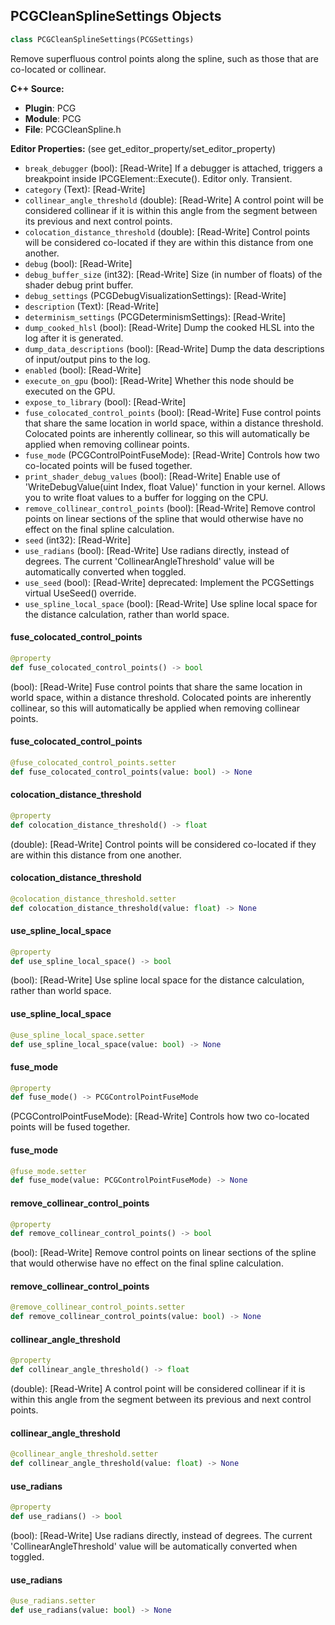 ## PCGCleanSplineSettings Objects

```python
class PCGCleanSplineSettings(PCGSettings)
```

Remove superfluous control points along the spline, such as those that are co-located or collinear.

**C++ Source:**

- **Plugin**: PCG
- **Module**: PCG
- **File**: PCGCleanSpline.h

**Editor Properties:** (see get_editor_property/set_editor_property)

- ``break_debugger`` (bool):  [Read-Write] If a debugger is attached, triggers a breakpoint inside IPCGElement::Execute(). Editor only. Transient.
- ``category`` (Text):  [Read-Write]
- ``collinear_angle_threshold`` (double):  [Read-Write] A control point will be considered collinear if it is within this angle from the segment between its previous and next control points.
- ``colocation_distance_threshold`` (double):  [Read-Write] Control points will be considered co-located if they are within this distance from one another.
- ``debug`` (bool):  [Read-Write]
- ``debug_buffer_size`` (int32):  [Read-Write] Size (in number of floats) of the shader debug print buffer.
- ``debug_settings`` (PCGDebugVisualizationSettings):  [Read-Write]
- ``description`` (Text):  [Read-Write]
- ``determinism_settings`` (PCGDeterminismSettings):  [Read-Write]
- ``dump_cooked_hlsl`` (bool):  [Read-Write] Dump the cooked HLSL into the log after it is generated.
- ``dump_data_descriptions`` (bool):  [Read-Write] Dump the data descriptions of input/output pins to the log.
- ``enabled`` (bool):  [Read-Write]
- ``execute_on_gpu`` (bool):  [Read-Write] Whether this node should be executed on the GPU.
- ``expose_to_library`` (bool):  [Read-Write]
- ``fuse_colocated_control_points`` (bool):  [Read-Write] Fuse control points that share the same location in world space, within a distance threshold. Colocated points are inherently collinear, so this will automatically be applied when removing collinear points.
- ``fuse_mode`` (PCGControlPointFuseMode):  [Read-Write] Controls how two co-located points will be fused together.
- ``print_shader_debug_values`` (bool):  [Read-Write] Enable use of 'WriteDebugValue(uint Index, float Value)' function in your kernel. Allows you to write float values to a buffer for logging on the CPU.
- ``remove_collinear_control_points`` (bool):  [Read-Write] Remove control points on linear sections of the spline that would otherwise have no effect on the final spline calculation.
- ``seed`` (int32):  [Read-Write]
- ``use_radians`` (bool):  [Read-Write] Use radians directly, instead of degrees. The current 'CollinearAngleThreshold' value will be automatically converted when toggled.
- ``use_seed`` (bool):  [Read-Write]
  deprecated: Implement the PCGSettings virtual UseSeed() override.
- ``use_spline_local_space`` (bool):  [Read-Write] Use spline local space for the distance calculation, rather than world space.

<a id="unreal.PCGCleanSplineSettings.fuse_colocated_control_points"></a>

#### fuse_colocated_control_points

```python
@property
def fuse_colocated_control_points() -> bool
```

(bool):  [Read-Write] Fuse control points that share the same location in world space, within a distance threshold. Colocated points are inherently collinear, so this will automatically be applied when removing collinear points.

<a id="unreal.PCGCleanSplineSettings.fuse_colocated_control_points"></a>

#### fuse_colocated_control_points

```python
@fuse_colocated_control_points.setter
def fuse_colocated_control_points(value: bool) -> None
```

<a id="unreal.PCGCleanSplineSettings.colocation_distance_threshold"></a>

#### colocation_distance_threshold

```python
@property
def colocation_distance_threshold() -> float
```

(double):  [Read-Write] Control points will be considered co-located if they are within this distance from one another.

<a id="unreal.PCGCleanSplineSettings.colocation_distance_threshold"></a>

#### colocation_distance_threshold

```python
@colocation_distance_threshold.setter
def colocation_distance_threshold(value: float) -> None
```

<a id="unreal.PCGCleanSplineSettings.use_spline_local_space"></a>

#### use_spline_local_space

```python
@property
def use_spline_local_space() -> bool
```

(bool):  [Read-Write] Use spline local space for the distance calculation, rather than world space.

<a id="unreal.PCGCleanSplineSettings.use_spline_local_space"></a>

#### use_spline_local_space

```python
@use_spline_local_space.setter
def use_spline_local_space(value: bool) -> None
```

<a id="unreal.PCGCleanSplineSettings.fuse_mode"></a>

#### fuse_mode

```python
@property
def fuse_mode() -> PCGControlPointFuseMode
```

(PCGControlPointFuseMode):  [Read-Write] Controls how two co-located points will be fused together.

<a id="unreal.PCGCleanSplineSettings.fuse_mode"></a>

#### fuse_mode

```python
@fuse_mode.setter
def fuse_mode(value: PCGControlPointFuseMode) -> None
```

<a id="unreal.PCGCleanSplineSettings.remove_collinear_control_points"></a>

#### remove_collinear_control_points

```python
@property
def remove_collinear_control_points() -> bool
```

(bool):  [Read-Write] Remove control points on linear sections of the spline that would otherwise have no effect on the final spline calculation.

<a id="unreal.PCGCleanSplineSettings.remove_collinear_control_points"></a>

#### remove_collinear_control_points

```python
@remove_collinear_control_points.setter
def remove_collinear_control_points(value: bool) -> None
```

<a id="unreal.PCGCleanSplineSettings.collinear_angle_threshold"></a>

#### collinear_angle_threshold

```python
@property
def collinear_angle_threshold() -> float
```

(double):  [Read-Write] A control point will be considered collinear if it is within this angle from the segment between its previous and next control points.

<a id="unreal.PCGCleanSplineSettings.collinear_angle_threshold"></a>

#### collinear_angle_threshold

```python
@collinear_angle_threshold.setter
def collinear_angle_threshold(value: float) -> None
```

<a id="unreal.PCGCleanSplineSettings.use_radians"></a>

#### use_radians

```python
@property
def use_radians() -> bool
```

(bool):  [Read-Write] Use radians directly, instead of degrees. The current 'CollinearAngleThreshold' value will be automatically converted when toggled.

<a id="unreal.PCGCleanSplineSettings.use_radians"></a>

#### use_radians

```python
@use_radians.setter
def use_radians(value: bool) -> None
```

<a id="unreal.PCGClusterSettings"></a>